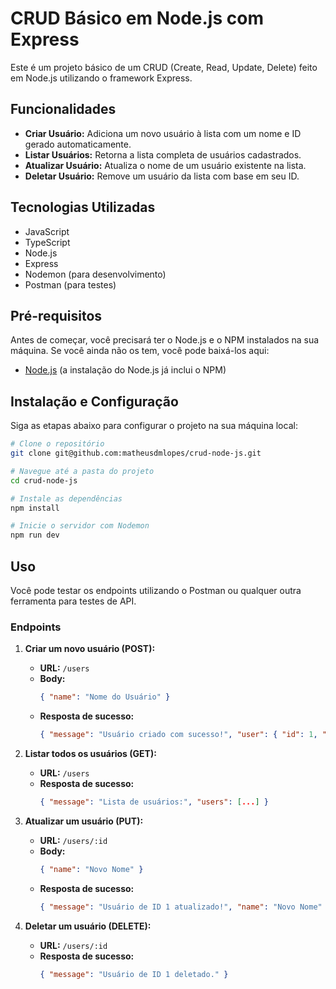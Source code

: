 # CRUD Básico em Node.js com Express

Este é um projeto básico de um CRUD (Create, Read, Update, Delete) feito em Node.js utilizando o framework Express.

## Funcionalidades

- **Criar Usuário:** Adiciona um novo usuário à lista com um nome e ID gerado automaticamente.
- **Listar Usuários:** Retorna a lista completa de usuários cadastrados.
- **Atualizar Usuário:** Atualiza o nome de um usuário existente na lista.
- **Deletar Usuário:** Remove um usuário da lista com base em seu ID.

## Tecnologias Utilizadas
- JavaScript
- TypeScript
- Node.js
- Express
- Nodemon (para desenvolvimento)
- Postman (para testes)

## Pré-requisitos

Antes de começar, você precisará ter o Node.js e o NPM instalados na sua máquina. Se você ainda não os tem, você pode baixá-los aqui:
- [Node.js](https://nodejs.org/) (a instalação do Node.js já inclui o NPM)

## Instalação e Configuração

Siga as etapas abaixo para configurar o projeto na sua máquina local:

```bash
# Clone o repositório
git clone git@github.com:matheusdmlopes/crud-node-js.git

# Navegue até a pasta do projeto
cd crud-node-js

# Instale as dependências
npm install

# Inicie o servidor com Nodemon
npm run dev

```

## Uso

Você pode testar os endpoints utilizando o Postman ou qualquer outra ferramenta para testes de API.

### Endpoints

1. **Criar um novo usuário (POST):**

    - **URL:** `/users`
    - **Body:** 
      ```json
      { "name": "Nome do Usuário" }
      ```
    - **Resposta de sucesso:**
      ```json
      { "message": "Usuário criado com sucesso!", "user": { "id": 1, "name": "Nome do Usuário" } }
      ```

2. **Listar todos os usuários (GET):**

    - **URL:** `/users`
    - **Resposta de sucesso:**
      ```json
      { "message": "Lista de usuários:", "users": [...] }
      ```

3. **Atualizar um usuário (PUT):**

    - **URL:** `/users/:id`
    - **Body:**
      ```json
      { "name": "Novo Nome" }
      ```
    - **Resposta de sucesso:**
      ```json
      { "message": "Usuário de ID 1 atualizado!", "name": "Novo Nome" }
      ```

4. **Deletar um usuário (DELETE):**

    - **URL:** `/users/:id`
    - **Resposta de sucesso:**
      ```json
      { "message": "Usuário de ID 1 deletado." }
      ```

